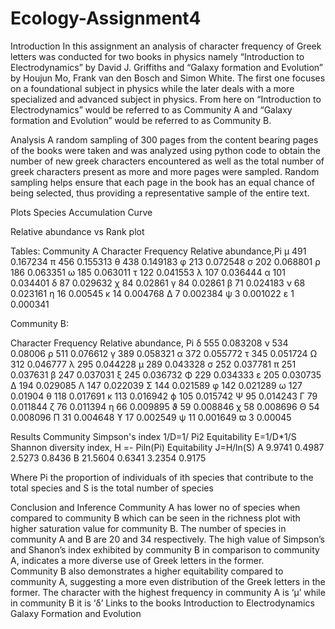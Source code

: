 # Ecology-Assignment4
Introduction
In this assignment an analysis of character frequency of Greek letters was conducted for two books in physics namely “Introduction to Electrodynamics” by David J. Griffiths and “Galaxy formation and Evolution” by Houjun Mo, Frank van den Bosch and Simon White. The first one focuses on a foundational subject in physics while the later deals with a more specialized and advanced subject in physics. From here on “Introduction to Electrodynamics” would be referred to as Community A and “Galaxy formation and Evolution” would be referred to as Community B.

Analysis
A random sampling of 300 pages from the content bearing pages of the books were taken and was analyzed using python code to obtain the number of new greek characters encountered as well as the total number of greek characters present as more and more pages were sampled. Random sampling helps ensure that each page in the book has an equal chance of being selected, thus providing a representative sample of the entire text.

Plots
Species Accumulation Curve 

Relative abundance vs Rank plot

Tables:
Community A
Character
Frequency
Relative abundance,Pi
μ
491
0.167234
π
456
0.155313
θ
438
0.149183
φ
213
0.072548
σ
202
0.068801
ρ
186
0.063351
ω
185
0.063011
τ
122
0.041553
λ
107
0.036444
α
101
0.034401
δ
87
0.029632
χ
84
0.02861
γ
84
0.02861
β
71
0.024183
ν
68
0.023161
η
16
0.00545
κ
14
0.004768
Δ
7
0.002384
ψ
3
0.001022
ε
1
0.000341

Community B:

Character
Frequency
Relative abundance, Pi
δ
555
0.083208
ν
534
0.08006
ρ
511
0.076612
γ
389
0.058321
α
372
0.055772
τ
345
0.051724
Ω
312
0.046777
λ
295
0.044228
μ
289
0.043328
σ
252
0.037781
π
251
0.037631
β
247
0.037031
ξ
245
0.036732
Φ
229
0.034333
ε
205
0.030735
Δ
194
0.029085
Λ
147
0.022039
Σ
144
0.021589
φ
142
0.021289
ω
127
0.01904
θ
118
0.017691
κ
113
0.016942
ϕ
105
0.015742
Ψ
95
0.014243
Γ
79
0.011844
ζ
76
0.011394
η
66
0.009895
ϑ
59
0.008846
χ
58
0.008696
Θ
54
0.008096
Π
31
0.004648
ϒ
17
0.002549
ψ
11
0.001649
ϖ
3
0.00045

Results
Community
Simpson's index
1/D=1/ Pi2
Equitability
E=1/D*1/S
Shannon diversity index, 
H =- Piln(Pi)
Equitability
J=H/ln(S)
A
9.9741
 0.4987
2.5273
0.8436
B
21.5604
0.6341
3.2354
0.9175


Where Pi the proportion of individuals of ith species that contribute to the total species and S is the total number of species

Conclusion and Inference
Community A has lower no of species when compared to community B which can be seen in the richness plot with higher saturation value for community B.
The number of species in community A and B are 20 and 34 respectively.
The high value of Simpson’s and Shanon’s index exhibited by community B in comparison to community A, indicates a more diverse use of Greek letters in the former.  
Community B also demonstrates a higher equitability compared to community A, suggesting a more even distribution of the Greek letters in the former.
The character with the highest frequency in	community A is ‘μ’ while in community B it is ‘δ’
Links to the books
Introduction to Electrodynamics
Galaxy Formation and Evolution

